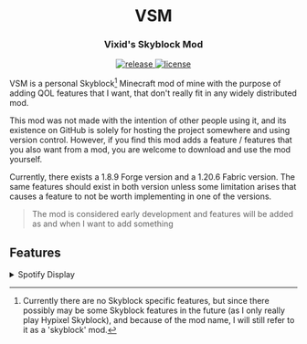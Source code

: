 <h1 align="center">VSM</h1>
<h3 align="center">Vixid's Skyblock Mod</h3>

<div align="center">
    <a href="https://github.com/VixidDev/VSM/releases/latest">
        <img src="https://img.shields.io/github/v/release/VixidDev/VSM?color=informational&include_prereleases&label=release&logo=github&logoColor=white" alt="release">
    </a>
    <a href="LICENSE" target="_blank">
        <img src="https://img.shields.io/github/license/VixidDev/VSM?color=informational" alt="license">
    </a>
</div>

VSM is a personal Skyblock[^1] Minecraft mod of mine with the purpose of adding QOL features that I
want, that don't really fit in any widely distributed mod.

This mod was not made with the intention of other people using it, and its existence
on GitHub is solely for hosting the project somewhere and using version control. 
However, if you find this mod adds a feature / features that you also want from a mod,
you are welcome to download and use the mod yourself.

Currently, there exists a 1.8.9 Forge version and a 1.20.6 Fabric version. The same
features should exist in both version unless some limitation arises that causes a
feature to not be worth implementing in one of the versions.

> The mod is considered early development and features will be added as and when I want to add something

[^1]: Currently there are no Skyblock specific features, but since there possibly may be some Skyblock 
features in the future (as I only really play Hypixel Skyblock), and because of the mod name, I will
still refer to it as a 'skyblock' mod.

## Features

<details>
<summary>Spotify Display</summary>
    
Works by reading the window title of the Spotify desktop client
* Shows the current song artist and title in game
* Can control the song using keybinds set in the config
* Posts a chat message whenever a song changes
> Currently uses powershell commands to query the window title so this will only work
on Windows devices
</details>
